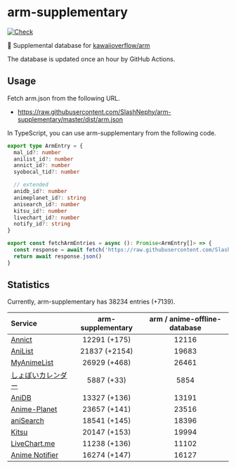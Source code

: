 # arm-supplementary

[![Check](https://github.com/SlashNephy/arm-supplementary/actions/workflows/check-node.yml/badge.svg)](https://github.com/SlashNephy/arm-supplementary/actions/workflows/check-node.yml)

💊 Supplemental database for [kawaiioverflow/arm](https://github.com/kawaiioverflow/arm)

The database is updated once an hour by GitHub Actions.

## Usage

Fetch arm.json from the following URL.

- https://raw.githubusercontent.com/SlashNephy/arm-supplementary/master/dist/arm.json

In TypeScript, you can use arm-supplementary from the following code.

```TypeScript
export type ArmEntry = {
  mal_id?: number
  anilist_id?: number
  annict_id?: number
  syobocal_tid?: number

  // extended
  anidb_id?: number
  animeplanet_id?: string
  anisearch_id?: number
  kitsu_id?: number
  livechart_id?: number
  notify_id?: string
}

export const fetchArmEntries = async (): Promise<ArmEntry[]> => {
  const response = await fetch('https://raw.githubusercontent.com/SlashNephy/arm-supplementary/master/dist/arm.json')
  return await response.json()
}
```

## Statistics

Currently, arm-supplementary has 38234 entries (+7139).

| Service                                     | arm-supplementary | arm / anime-offline-database |
| :------------------------------------------ | :---------------: | :--------------------------: |
| [Annict](https://annict.com)                |   12291 (+175)    |            12116             |
| [AniList](https://anilist.co)               |   21837 (+2154)   |            19683             |
| [MyAnimeList](https://myanimelist.net)      |   26929 (+468)    |            26461             |
| [しょぼいカレンダー](https://cal.syoboi.jp) |    5887 (+33)     |             5854             |
| [AniDB](https://anidb.net)                  |   13327 (+136)    |            13191             |
| [Anime-Planet](https://anime-planet.com)    |   23657 (+141)    |            23516             |
| [aniSearch](https://anisearch.com)          |   18541 (+145)    |            18396             |
| [Kitsu](https://kitsu.io)                   |   20147 (+153)    |            19994             |
| [LiveChart.me](https://livechart.me)        |   11238 (+136)    |            11102             |
| [Anime Notifier](https://notify.moe)        |   16274 (+147)    |            16127             |
